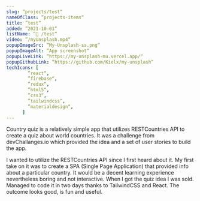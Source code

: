 ```yaml
---
slug: ”projects/test“
nameOfClass: ”projects-items“
title: ”test“
added: ”2021-10-01“
listName: ”📸 /test“
video: ”/myUnsplash.mp4“
popupImageSrc: ”My-Unsplash-ss.png“
popupImageAlt: ”App screenshot“
popupLiveLink: ”https://my-unsplash-mu.vercel.app/“
popupGithubLink: ”https://github.com/Kielx/my-unsplash“
techIcons: [
        ”react“,
        ”firebase“,
        ”redux“,
        ”html5“,
        ”css3“,
        ”tailwindcss“,
        ”materialdesign“,
      ]
---
```


Country quiz is a relatively simple app that utilizes RESTCountries API to create a quiz about world countries. It was a challenge from devChallanges.io which provided the idea and a set of user stories to build the app.

I wanted to utilize the RESTCountries API since I first heard about it. My first take on it was to create a SPA (Single Page Application) that provided info about a particular country. It would be a decent learning experience nevertheless boring and not interactive. When I got the quiz idea I was sold. Managed to code it in two days thanks to TailwindCSS and React. The outcome looks good, is fun and useful.
